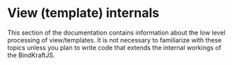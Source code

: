 # View (template) internals

This section of the documentation contains information about the low level processing of view/templates. It is not necessary to familiarize with these topics unless you plan to write code that extends the internal workings of the BindKraftJS.


